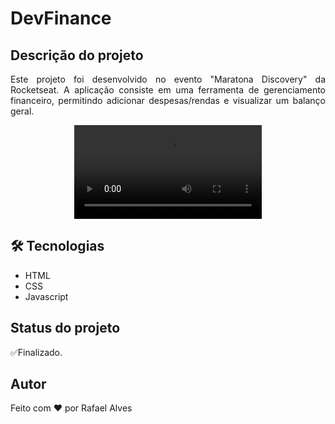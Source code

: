 # DevFinance

## Descrição do projeto
<p align="justify">Este projeto foi desenvolvido no evento "Maratona Discovery" da Rocketseat. A aplicação consiste em uma ferramenta de gerenciamento financeiro, permitindo adicionar despesas/rendas e visualizar um balanço geral.</p>

<div align="center" >
    <video src="./assets/2022-09-11 20-33-52 (online-video-cutter.com).mp4"></video>
</div>

<div align="center" >
  
</div>

## 🛠 Tecnologias
- HTML
- CSS
- Javascript

## Status do projeto
<p align="justify">✅Finalizado.</p>

## Autor
<p align="justify">Feito com ❤️ por Rafael Alves</p>